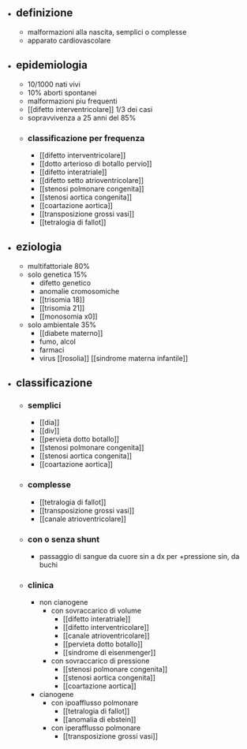 - ## definizione
	- malformazioni alla nascita, semplici o complesse
	- apparato cardiovascolare
- ## epidemiologia
	- 10/1000 nati vivi
	- 10% aborti spontanei
	- malformazioni piu frequenti
	- [[difetto interventricolare]] 1/3 dei casi
	- sopravvivenza a 25 anni del 85%
	- ### classificazione per frequenza
		- [[difetto interventricolare]]
		- [[dotto arterioso di botallo pervio]]
		- [[difetto interatriale]]
		- [[difetto setto atrioventricolare]]
		- [[stenosi polmonare congenita]]
		- [[stenosi aortica congenita]]
		- [[coartazione aortica]]
		- [[transposizione grossi vasi]]
		- [[tetralogia di fallot]]
- ## eziologia
	- multifattoriale 80%
	- solo genetica 15%
		- difetto genetico
		- anomalie cromosomiche
		- [[trisomia 18]]
		- [[trisomia 21]]
		- [[monosomia x0]]
	- solo ambientale 35%
		- [[diabete materno]]
		- fumo, alcol
		- farmaci
		- virus [[rosolia]] [[sindrome materna infantile]]
- ## classificazione
	- ### semplici
		- [[dia]]
		- [[div]]
		- [[pervieta dotto botallo]]
		- [[stenosi polmonare congenita]]
		- [[stenosi aortica congenita]]
		- [[coartazione aortica]]
	- ### complesse
		- [[tetralogia di fallot]]
		- [[transposizione grossi vasi]]
		- [[canale atrioventricolare]]
	- ### con o senza shunt
		- passaggio di sangue da cuore sin a dx per +pressione sin, da buchi
	- ### clinica
		- non cianogene
			- con sovraccarico di volume
				- [[difetto interatriale]]
				- [[difetto interventricolare]]
				- [[canale atrioventricolare]]
				- [[pervieta dotto botallo]]
				- [[sindrome di eisenmenger]]
			- con sovraccarico di pressione
				- [[stenosi polmonare congenita]]
				- [[stenosi aortica congenita]]
				- [[coartazione aortica]]
		- cianogene
			- con ipoafflusso polmonare
				- [[tetralogia di fallot]]
				- [[anomalia di ebstein]]
			- con iperafflusso polmonare
				- [[transposizione grossi vasi]]